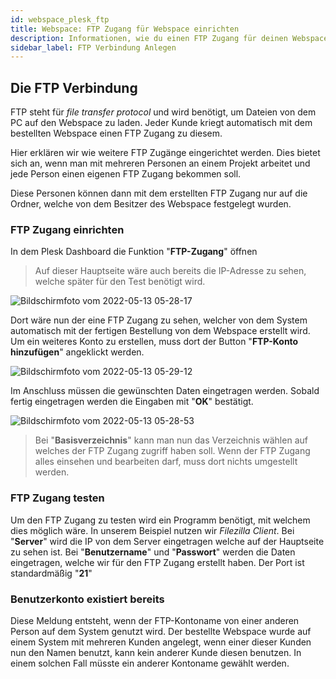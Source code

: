 ```yaml
---
id: webspace_plesk_ftp
title: Webspace: FTP Zugang für Webspace einrichten
description: Informationen, wie du einen FTP Zugang für deinen Webspace von ZAP-Hosting einrichten kannst - ZAP-Hosting.com Dokumentationen
sidebar_label: FTP Verbindung Anlegen
---
```


## Die FTP Verbindung

FTP steht für *file transfer protocol* und wird benötigt, um Dateien von dem PC auf den Webspace zu laden.
Jeder Kunde kriegt automatisch mit dem bestellten Webspace einen FTP Zugang zu diesem. 

Hier erklären wir wie weitere FTP Zugänge eingerichtet werden. Dies bietet sich an, wenn man mit mehreren Personen an einem Projekt arbeitet und jede Person einen eigenen FTP Zugang bekommen soll.

Diese Personen können dann mit dem erstellten FTP Zugang nur auf die Ordner, welche von dem Besitzer des Webspace festgelegt wurden.

### FTP Zugang einrichten

In dem Plesk Dashboard die Funktion "**FTP-Zugang**" öffnen

> Auf dieser Hauptseite wäre auch bereits die IP-Adresse zu sehen, welche später für den Test benötigt wird.

![Bildschirmfoto vom 2022-05-13 05-28-17](https://user-images.githubusercontent.com/61953937/168205808-9936533a-6b3f-4125-ab9e-4fd583a58e00.png)

Dort wäre nun der eine FTP Zugang zu sehen, welcher von dem System automatisch mit der fertigen Bestellung von dem Webspace erstellt wird.
Um ein weiteres Konto zu erstellen, muss dort der Button "**FTP-Konto hinzufügen**" angeklickt werden.

![Bildschirmfoto vom 2022-05-13 05-29-12](https://user-images.githubusercontent.com/61953937/168205820-d7dc9fe6-2570-44be-8a43-8b8cef61b6f2.png)

Im Anschluss müssen die gewünschten Daten eingetragen werden. Sobald fertig eingetragen werden die Eingaben mit "**OK**" bestätigt.

![Bildschirmfoto vom 2022-05-13 05-28-53](https://user-images.githubusercontent.com/61953937/168205826-b52395a2-6248-4fe4-908d-3eee5e194969.png)

> Bei "**Basisverzeichnis**" kann man nun das Verzeichnis wählen auf welches der FTP Zugang zugriff haben soll. Wenn der FTP Zugang alles einsehen und bearbeiten darf, muss dort nichts umgestellt werden. 

### FTP Zugang testen

Um den FTP Zugang zu testen wird ein Programm benötigt, mit welchem dies möglich wäre. In unserem Beispiel nutzen wir *Filezilla Client*.
Bei "**Server**" wird die IP von dem Server eingetragen welche auf der Hauptseite zu sehen ist. 
Bei "**Benutzername**" und "**Passwort**" werden die Daten eingetragen, welche wir für den FTP Zugang erstellt haben.
Der Port ist standardmäßig "**21**"

### Benutzerkonto existiert bereits

Diese Meldung entsteht, wenn der FTP-Kontoname von einer anderen Person auf dem System genutzt wird.
Der bestellte Webspace wurde auf einem System mit mehreren Kunden angelegt, wenn einer dieser Kunden nun den Namen benutzt, kann  kein anderer Kunde diesen benutzen.
In einem solchen Fall müsste ein anderer Kontoname gewählt werden.

